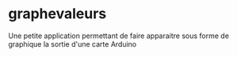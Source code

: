 # graphevaleurs
Une petite application permettant de faire apparaitre sous forme de graphique la sortie d'une carte Arduino
